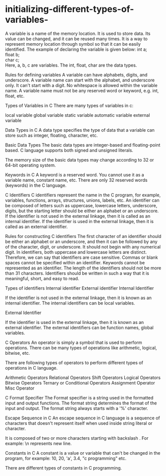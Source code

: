 # initializing-different-types-of-variables- 

A variable is a name of the memory location. It is used to store data. Its value can be changed, and it can be reused many times.
It is a way to represent memory location through symbol so that it can be easily identified.
The example of declaring the variable is given below:
int a;  
float b;  
char c;  
Here, a, b, c are variables. The int, float, char are the data types.

Rules for defining variables
A variable can have alphabets, digits, and underscore.
A variable name can start with the alphabet, and underscore only. It can't start with a digit.
No whitespace is allowed within the variable name.
A variable name must not be any reserved word or keyword, e.g. int, float, etc.

Types of Variables in C
There are many types of variables in c:

local variable
global variable
static variable
automatic variable
external variable

Data Types in C
A data type specifies the type of data that a variable can store such as integer, floating, character, etc.

Basic Data Types
The basic data types are integer-based and floating-point based. C language supports both signed and unsigned literals.

The memory size of the basic data types may change according to 32 or 64-bit operating system.

Keywords in C
A keyword is a reserved word. You cannot use it as a variable name, constant name, etc. There are only 32 reserved words (keywords) in the C language.

C Identifiers
C identifiers represent the name in the C program, for example, variables, functions, arrays, structures, unions, labels, etc. An identifier can be composed of letters such as uppercase, lowercase letters, underscore, digits, but the starting letter should be either an alphabet or an underscore. If the identifier is not used in the external linkage, then it is called as an internal identifier. If the identifier is used in the external linkage, then it is called as an external identifier.

Rules for constructing C identifiers
The first character of an identifier should be either an alphabet or an underscore, and then it can be followed by any of the character, digit, or underscore.
It should not begin with any numerical digit.
In identifiers, both uppercase and lowercase letters are distinct. Therefore, we can say that identifiers are case sensitive.
Commas or blank spaces cannot be specified within an identifier.
Keywords cannot be represented as an identifier.
The length of the identifiers should not be more than 31 characters.
Identifiers should be written in such a way that it is meaningful, short, and easy to read.

Types of identifiers
Internal identifier
External identifier
Internal Identifier

If the identifier is not used in the external linkage, then it is known as an internal identifier. The internal identifiers can be local variables.

External Identifier

If the identifier is used in the external linkage, then it is known as an external identifier. The external identifiers can be function names, global variables.

C Operators
An operator is simply a symbol that is used to perform operations. There can be many types of operations like arithmetic, logical, bitwise, etc.

There are following types of operators to perform different types of operations in C language.

Arithmetic Operators
Relational Operators
Shift Operators
Logical Operators
Bitwise Operators
Ternary or Conditional Operators
Assignment Operator
Misc Operator

C Format Specifier
The Format specifier is a string used in the formatted input and output functions. The format string determines the format of the input and output. The format string always starts with a '%' character.

Escape Sequence in C
An escape sequence in C language is a sequence of characters that doesn't represent itself when used inside string literal or character.

It is composed of two or more characters starting with backslash \. For example: \n represents new line.

Constants in C
A constant is a value or variable that can't be changed in the program, for example: 10, 20, 'a', 3.4, "c programming" etc.

There are different types of constants in C programming.
